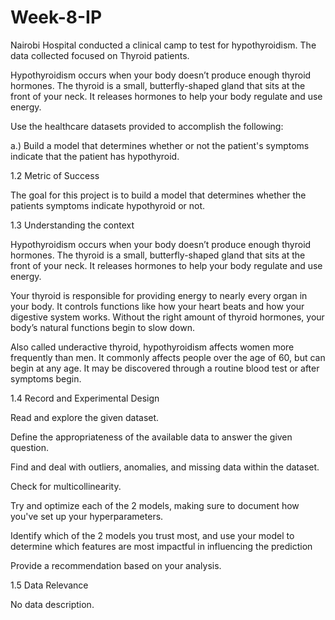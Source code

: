 # Week-8-IP
Nairobi Hospital conducted a clinical camp to test for hypothyroidism. The data collected focused on Thyroid patients.

Hypothyroidism occurs when your body doesn’t produce enough thyroid hormones. The thyroid is a small, butterfly-shaped gland that sits at the front of your neck. It releases hormones to help your body regulate and use energy.

Use the healthcare datasets provided to accomplish the following:


a.) Build a model that determines whether or not the patient's symptoms indicate that the patient has hypothyroid.

1.2 Metric of Success


The goal for this project is to build a model that determines whether the patients symptoms indicate hypothyroid or not.

1.3 Understanding the context


Hypothyroidism occurs when your body doesn’t produce enough thyroid hormones. The thyroid is a small, butterfly-shaped gland that sits at the front of your neck. It releases hormones to help your body regulate and use energy.

Your thyroid is responsible for providing energy to nearly every organ in your body. It controls functions like how your heart beats and how your digestive system works. Without the right amount of thyroid hormones, your body’s natural functions begin to slow down.

Also called underactive thyroid, hypothyroidism affects women more frequently than men. It commonly affects people over the age of 60, but can begin at any age. It may be discovered through a routine blood test or after symptoms begin.

1.4 Record and Experimental Design


Read and explore the given dataset.

Define the appropriateness of the available data to answer the given question.

Find and deal with outliers, anomalies, and missing data within the dataset.

Check for multicollinearity.

Try and optimize each of the 2 models, making sure to document how you've set up your hyperparameters.

Identify which of the 2 models you trust most, and use your model to determine which features are most impactful in influencing the prediction

Provide a recommendation based on your analysis.

1.5 Data Relevance


No data description.
